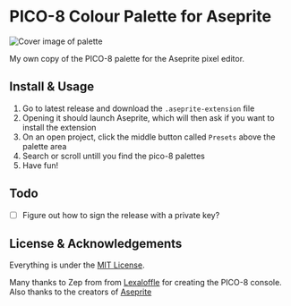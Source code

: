 # PICO-8 Colour Palette for Aseprite

![Cover image of palette](https://github.com/user-attachments/assets/e3fde247-4615-443d-a6a7-c3ef4392307c)

My own copy of the PICO-8 palette for the Aseprite pixel editor.

## Install & Usage

1. Go to latest release and download the `.aseprite-extension` file
2. Opening it should launch Aseprite, which will then ask if you want to install the extension
3. On an open project, click the middle button called `Presets` above the palette area
4. Search or scroll untill you find the pico-8 palettes
5. Have fun!

## Todo
- [ ] Figure out how to sign the release with a private key?

## License & Acknowledgements

Everything is under the [MIT License][mit].

Many thanks to Zep from from [Lexaloffle](https://www.lexaloffle.com/pico-8.php)
for creating the PICO-8 console.
Also thanks to the creators of [Aseprite](https://www.aseprite.org/)

[mit]: http://www.opensource.org/licenses/MIT
